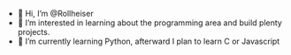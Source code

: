 - 👋 Hi, I’m @Rollheiser
- 👀 I’m interested in learning about the programming area and build plenty projects.
- 🌱 I’m currently learning Python, afterward I plan to learn C or Javascript
